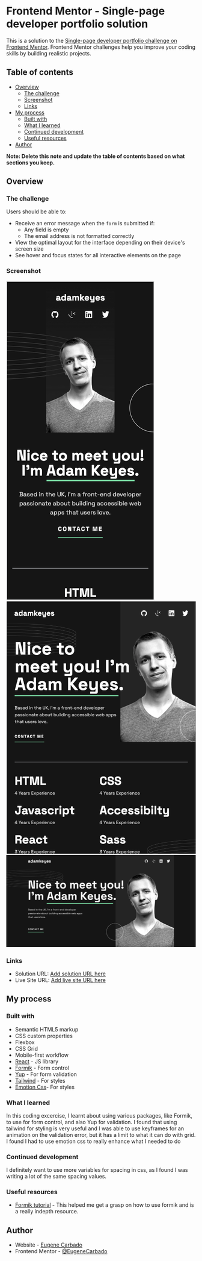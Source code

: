 # Frontend Mentor - Single-page developer portfolio solution

This is a solution to the [Single-page developer portfolio challenge on Frontend Mentor](https://www.frontendmentor.io/challenges/singlepage-developer-portfolio-bBVj2ZPi-x). Frontend Mentor challenges help you improve your coding skills by building realistic projects.

## Table of contents

- [Overview](#overview)
  - [The challenge](#the-challenge)
  - [Screenshot](#screenshot)
  - [Links](#links)
- [My process](#my-process)
  - [Built with](#built-with)
  - [What I learned](#what-i-learned)
  - [Continued development](#continued-development)
  - [Useful resources](#useful-resources)
- [Author](#author)

**Note: Delete this note and update the table of contents based on what sections you keep.**

## Overview

### The challenge

Users should be able to:

- Receive an error message when the `form` is submitted if:
  - Any field is empty
  - The email address is not formatted correctly
- View the optimal layout for the interface depending on their device's screen size
- See hover and focus states for all interactive elements on the page

### Screenshot

![Mobile](./src/images/screenshot-mobile.png)
![Tablet](./src/images/screenshot-tablet.png)
![Desktop](./src/images/screenshot-desktop.png)

### Links

- Solution URL: [Add solution URL here](https://your-solution-url.com)
- Live Site URL: [Add live site URL here](https://your-live-site-url.com)

## My process

### Built with

- Semantic HTML5 markup
- CSS custom properties
- Flexbox
- CSS Grid
- Mobile-first workflow
- [React](https://reactjs.org/) - JS library
- [Formik](https://formik.org/) - Form control
- [Yup](https://github.com/jquense/yup) - For form validation
- [Tailwind](https://tailwindcss.com/) - For styles
- [Emotion Css](https://emotion.sh/docs/introduction)- For styles

### What I learned

In this coding excercise, I learnt about using various packages, like Formik, to use for form control, and also Yup for validation. I found that using tailwind for styling is very useful and I was able to use keyframes for an animation on the validation error, but it has a limit to what it can do with grid. I found I had to use emotion css to really enhance what I needed to do

### Continued development

I definitely want to use more variables for spacing in css, as I found I was writing a lot of the same spacing values.

### Useful resources

- [Formik tutorial](https://www.youtube.com/watch?v=a94FOvaBomQ&list=PLC3y8-rFHvwiPmFbtzEWjESkqBVDbdgGu) - This helped me get a grasp on how to use formik and is a really indepth resource.

## Author

- Website - [Eugene Carbado](https://www.eugenecarbado.dev/)
- Frontend Mentor - [@EugeneCarbado](https://www.frontendmentor.io/profile/EugeneCarbado)
